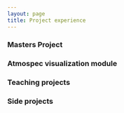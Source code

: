 ```yaml
---
layout: page
title: Project experience 
---
```


### Masters Project

### Atmospec visualization module 

### Teaching projects 

### Side projects 